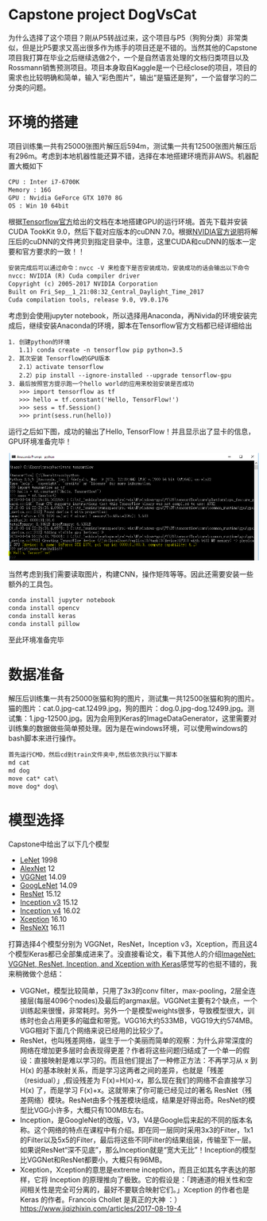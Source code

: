 # Capstone project DogVsCat

为什么选择了这个项目？刚从P5转战过来，这个项目与P5（狗狗分类）非常类似，但是比P5要求又高出很多作为练手的项目还是不错的。当然其他的Capstone项目我打算在毕业之后继续选做2个，一个是自然语言处理的文档归类项目以及Rossmann销售预测项目。项目本身取自Kaggle是一个已经close的项目，项目的需求也比较明确和简单，输入“彩色图片”，输出“是猫还是狗”，一个监督学习的二分类的问题。

# 环境的搭建

项目训练集一共有25000张图片解压后594m，测试集一共有12500张图片解压后有296m。考虑到本地机器性能还算不错，选择在本地搭建环境而非AWS。机器配置大概如下

```
CPU : Inter i7-6700K
Memory : 16G
GPU : Nvidia GeForce GTX 1070 8G
OS : Win 10 64bit
```

根据[Tensorflow官方](https://tensorflow.google.cn/)给出的文档在本地搭建GPU的运行环境。首先下载并安装CUDA TookKit 9.0，然后下载对应版本的cuDNN 7.0。根据[NVIDIA官方说明](http://docs.nvidia.com/cuda/cuda-installation-guide-microsoft-windows/ "Markdown")将解压后的cuDNN的文件拷贝到指定目录中。注意，这里CUDA和cuDNN的版本一定要和官方要求的一致！！

```
安装完成后可以通过命令：nvcc -V 来检查下是否安装成功，安装成功的话会输出以下命令
nvcc: NVIDIA (R) Cuda compiler driver
Copyright (c) 2005-2017 NVIDIA Corporation
Built on Fri_Sep__1_21:08:32_Central_Daylight_Time_2017
Cuda compilation tools, release 9.0, V9.0.176
```

考虑到会使用jupyter notebook，所以选择用Anaconda，再Nivida的环境安装完成后，继续安装Anaconda的环境，脚本在Tensorflow官方文档都已经详细给出
```
1. 创建python的环境 
   1.1) conda create -n tensorflow pip python=3.5
2. 其次安装 Tensorflow的GPU版本
   2.1）activate tensorflow
   2.2）pip install --ignore-installed --upgrade tensorflow-gpu
3. 最后按照官方提示跑一个hello world的应用来校验安装是否成功
   >>> import tensorflow as tf
   >>> hello = tf.constant('Hello, TensorFlow!')
   >>> sess = tf.Session()
   >>> print(sess.run(hello))
```

运行之后如下图，成功的输出了Hello, TensorFlow！并且显示出了显卡的信息，GPU环境准备完毕！

![TF Hello World](images/tf_hello_world.PNG)

当然考虑到我们需要读取图片，构建CNN，操作矩阵等等。因此还需要安装一些额外的工具包。

```
conda install jupyter notebook 
conda install opencv
conda install keras
conda install pillow
```

至此环境准备完毕


# 数据准备

解压后训练集一共有25000张猫和狗的图片，测试集一共12500张猫和狗的图片。猫的图片：cat.0.jpg-cat.12499.jpg，狗的图片：dog.0.jpg-dog.12499.jpg。测试集：1.jpg-12500.jpg。因为会用到Keras的ImageDataGenerator，这里需要对训练集的数据做些简单预处理。因为是在windows环境，可以使用windows的bash脚本来进行操作。

```
首先运行CMD，然后cd到train文件夹中,然后依次执行以下脚本
md cat
md dog
move cat* cat\
move dog* dog\
```

# 模型选择

Capstone中给出了以下几个模型

* [LeNet](http://yann.lecun.com/exdb/publis/pdf/lecun-01a.pdf) 1998
* [AlexNet](https://papers.nips.cc/paper/4824-imagenet-classification-with-deep-convolutional-neural-networks.pdf) 12
* [VGGNet](https://arxiv.org/abs/1409.1556) 14.09
* [GoogLeNet](https://arxiv.org/abs/1409.4842) 14.09
* [ResNet](https://arxiv.org/abs/1512.03385) 15.12
* [Inception v3](https://arxiv.org/abs/1512.00567) 15.12
* [Inception v4](https://arxiv.org/abs/1602.07261) 16.02
* [Xception](https://arxiv.org/abs/1610.02357) 16.10
* [ResNeXt](https://arxiv.org/abs/1611.05431) 16.11

打算选择4个模型分别为 VGGNet，ResNet，Inception v3，Xception，而且这4个模型Keras都已全部集成进来了。没直接看论文，看下其他人的介绍[ImageNet: VGGNet, ResNet, Inception, and Xception with Keras](https://www.pyimagesearch.com/2017/03/20/imagenet-vggnet-resnet-inception-xception-keras/)感觉写的也挺不错的，我来稍微做个总结：
- VGGNet，模型比较简单，只用了3x3的conv filter，max-pooling，2层全连接层(每层4096个nodes)及最后的argmax层。VGGNet主要有2个缺点，一个训练起来很慢，非常耗时。另外一个是模型weights很多，导致模型很大，训练时也会占用更多的磁盘和带宽。VGG16大约533MB，VGG19大约574MB。VGG相对下面几个网络来说已经用的比较少了。
- ResNet，也叫残差网络，诞生于一个美丽而简单的观察：为什么非常深度的网络在增加更多层时会表现得更差？作者将这些问题归结成了一个单一的假设：直接映射是难以学习的。而且他们提出了一种修正方法：不再学习从 x 到 H(x) 的基本映射关系，而是学习这两者之间的差异，也就是「残差（residual）」,假设残差为 F(x)=H(x)-x，那么现在我们的网络不会直接学习 H(x) 了，而是学习 F(x)+x。这就带来了你可能已经见过的著名 ResNet（残差网络）模块。ResNet由多个残差模块组成，结果是好得出奇。ResNet的模型比VGG小许多，大概只有100MB左右。
- Inception，是GoogleNet的改版，V3，V4是Google后来起的不同的版本名称。这个网络的特点在课程中有介绍。即在同一层同时采用3x3的Filter，1x1的Filter以及5x5的Filter，最后将这些不同Filter的结果组装，传输至下一层。如果说ResNet“深不见底”，那么Inception就是“宽大无比”！Inception的模型比VGGNet和ResNet都要小，大概只有96MB。
- Xception，Xception的意思是extreme inception，而且正如其名字表达的那样，它将 Inception 的原理推向了极致。它的假设是：「跨通道的相关性和空间相关性是完全可分离的，最好不要联合映射它们。」Xception 的作者也是 Keras 的作者。Francois Chollet 是真正的大神 ：）
https://www.jiqizhixin.com/articles/2017-08-19-4
